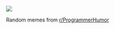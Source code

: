 ![](https://preview.redd.it/j932qzjop8xf1.png?width=640&crop=smart&auto=webp&s=cf8eda193837dafa27b9ab742b70b22264ea03ba)

 Random memes from [r/ProgrammerHumor](https://www.reddit.com/r/ProgrammerHumor/)
